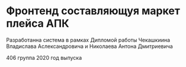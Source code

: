 # Фронтенд составляющуя маркет плейса АПК 

Разработанна система в рамках Дипломой работы Чекашкиина Владислава Аслександровича и Николаева Антона Дмитриевича 

406 группа 2020 год выпуска
